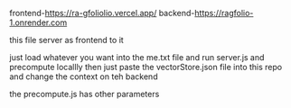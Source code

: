 
frontend-https://ra-gfoliolio.vercel.app/ backend-https://ragfolio-1.onrender.com

this file server as frontend to it

just load whatever you want into the me.txt file and run server.js and precompute locallly then just paste the vectorStore.json file into this repo and change the context on teh backend

the precompute.js has other parameters
